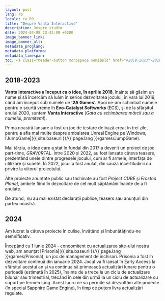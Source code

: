 ```yaml
---
layout: post
lang: ro
locale: ro_RO
title: "Despre Vanta Interactive"
description: Despre studio
date: 2024-04-08 23:42:00 +0200
image_banner_link:
image_banner_alt:
metadata_proglang:
metadata_platforms:
metadata_timespan:
toc: <a class="header-button monospace semibold" href="#2018-2023">2018-2023</a><br><a class="header-button monospace semibold" href="#2024">2024</a>
---
```


## 2018-2023
**Vanta Interactive a început ca o idee, în aprilie 2018**, înainte să găsim un nume și să încercăm să luăm în serios dezvoltarea jocului, în vara lui 2019, când am început sub numele de '**2A Games**'. Apoi ne-am schimbat numele pentru o scurtă vreme în **Evo-Catalyst Softworks** (ECS), și de la sfârșitul anului 2020, suntem **Vanta Interactive** (*Gata cu schimbarea mărcii sau a numelui, promitem!*).

Prima noastră lansare a fost un joc de testare de bază creat în trei zile, pentru a afla mai multe despre ambalarea Unreal Engine pe Windows, [JumpGame]({{ site.baseurl }}/{{ page.lang }}/games/JumpGame).

Mai târziu, o idee care a stat în fundal din 2017 a devenit un proiect de joc part-time, *GRAV0RTAL*. Între 2020 și 2022, au fost lansate câteva teasere, prezentând unele dintre progresele jocului, cum ar fi armele, interfața de utilizare și sunete. În 2022, jocul a fost anulat, din cauza incertitudinii cu privire la viitorul proiectului.

Alte proiecte anunțate public sau tachinate au fost *Project CUBE* și *Frosted Planet*, ambele fiind în dezvoltare de cel mult săptămâni înainte de a fi anulate.

De atunci, nu au mai existat declarații publice, teasers sau anunțuri din partea noastră.

## 2024
Am lucrat la câteva proiecte în culise, învățând și îmbunătățindu-ne semnificativ.

Începând cu 1 iunie 2024 - concomitent cu actualizarea site-ului nostru web, am anunțat [Prisonia]({{ site.baseurl }}/{{ page.lang }}/games/Prisonia), un joc de management de închisori. Prisonia a fost în dezvoltare continuă din ianuarie 2024. Jocul va fi lansat în Early Access la sfârșitul acestui an și va continua să primească actualizări lunare pentru o perioadă (estimată în 2025), înainte de a trece la un ciclu de actualizare bilunar sau trimestrial, trecând în cele din urmă la un ciclu de actualizare cu suport pe termen lung. Acest lucru ne va permite să dezvoltăm alte proiecte (în special Sapphire Game Engine), în timp ce putem livra actualizări regulate.

